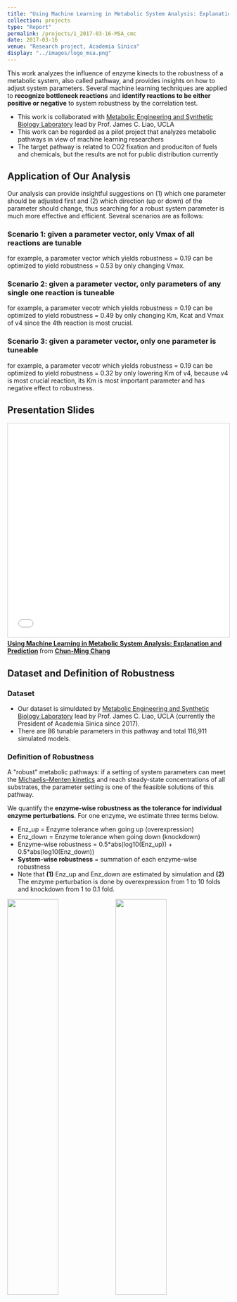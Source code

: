 ```yaml
---
title: "Using Machine Learning in Metabolic System Analysis: Explanation and Prediction"
collection: projects
type: "Report"
permalink: /projects/1_2017-03-16-MSA_cmc
date: 2017-03-16
venue: "Research project, Academia Sinica"
display: "../images/logo_msa.png"
---
```


This work analyzes the influence of enzyme kinects to the robustness of a metabolic system, also called pathway, and provides insights on how to adjust system parameters. Several machine learning techniques are applied to **recognize bottleneck reactions** and **identify reactions to be either positive or negative** to system robustness by the correlation test.
- This work is collaborated with [Metabolic Engineering and Synthetic Biology Laboratory](http://www.seas.ucla.edu/liao_lab/team.html]) lead by Prof. James C. Liao, UCLA
- This work can be regarded as a pilot project that analyzes metabolic pathways in view of machine learning researchers
- The target pathway is related to CO2 fixation and produciton of fuels and chemicals, but the results are not for public distribution currently

## Application of Our Analysis
Our analysis can provide insightful suggestions on (1) which one parameter should be adjusted first and (2) which direction (up or down) of the parameter should change, thus searching for a robust system parameter is much more effective and efficient. Several scenarios are as follows: 
### Scenario 1: given a parameter vector, only Vmax of all reactions are tunable
for example, a parameter vector which yields robustness = 0.19 can be optimized to yield robustness = 0.53 by only changing Vmax.
### Scenario 2: given a parameter vector, only parameters of any single one reaction is tuneable
for example, a parameter vecotr which yields robustness = 0.19 can be optimized to yield robustness = 0.49 by only changing Km, Kcat and Vmax of v4 since the 4th reaction is most crucial.
### Scenario 3: given a parameter vector, only one parameter is tuneable
for example, a parameter vecotr which yields robustness = 0.19 can be optimized to yield robustness = 0.32 by only lowering Km of v4, because v4 is most crucial reaction, its Km is most important parameter and has negative effect to robustness.

## Presentation Slides
<iframe src="//www.slideshare.net/slideshow/embed_code/key/qqzysWM3i1q9HE" width="595" height="485" frameborder="0" marginwidth="0" marginheight="0" scrolling="no" style="border:1px solid #CCC; border-width:1px; margin-bottom:5px; max-width: 100%;" allowfullscreen> </iframe> <div style="margin-bottom:5px"> <strong> <a href="//www.slideshare.net/ssuser950871/using-machine-learning-in-metabolic-system-analysis-explanation-and-prediction" title="Using Machine Learning in Metabolic System Analysis: Explanation and Prediction" target="_blank">Using Machine Learning in Metabolic System Analysis: Explanation and Prediction</a> </strong> from <strong><a href="https://www.slideshare.net/ssuser950871" target="_blank">Chun-Ming Chang</a></strong> </div>

## Dataset and Definition of Robustness
### Dataset
- Our dataset is simuldated by [Metabolic Engineering and Synthetic Biology Laboratory](http://www.seas.ucla.edu/liao_lab/team.html]) lead by Prof. James C. Liao, UCLA (currently the President of Academia Sinica since 2017).
- There are 86 tunable parameters in this pathway and total 116,911 simulated models.

### Definition of Robustness
A "robust" metabolic pathways: if a setting of system parameters can meet the [Michaelis–Menten kinetics](https://en.wikipedia.org/wiki/Michaelis%E2%80%93Menten_kinetics) and reach steady-state concentrations of all substrates, the parameter setting is one of the feasible solutions of this pathway.

We quantify the **enzyme-wise robustness as the tolerance for individual enzyme perturbations**. For one enzyme, we estimate three terms below.
- Enz_up   = Enzyme tolerance when going up (overexpression)
- Enz_down = Enzyme tolerance when going down (knockdown)
- Enzyme-wise robustness = 0.5\*abs(log10(Enz_up)) + 0.5\*abs(log10(Enz_down))
- **System-wise robustness** = summation of each enzyme-wise robustness
- Note that **(1)** Enz_up and Enz_down are estimated by simulation and **(2)** The enzyme perturbation is done by overexpression from 1 to 10 folds and knockdown from 1 to 0.1 fold.

<img src="../images/msa_pathway.png" style="width:48%;">
<img src="../images/msa_def_robustness.png" style="width:48%;">

## Methodology
- Here we apply random forests (RF) method, a boostrap aggregating on decision tree.
- RF can calculate feature importances by summing up information gains from every split, and capture non-linear relationships between input and output variables.
- Correlation test is used to identify that a parameter has positive or negative effect to system robustness. 
	- if correlation coefficient significantly greater than 0, then positive
	- if correlation coefficient significantly smaller than 0, then negative
	- otherwise, no significant effect

## Result on Basic 86 Features
- Fig.1. depicts that several reactions are recognized as bottleneck in the experimental pathway and there are some common characteristics of these bottleneck reactions:
	1. usually accompany with other side reactions like the conversion of ATP to ADP or reduction of NAD+ to NADH, e.g. v12(rank 2), v9(rank 3), v16(rank 5).
	2. usually belong to multiple-substrate mechanisms, e.g. v4(rank 1), v2(rank 4).
- Fig.2. shows the importance by each feature class in every reaction. It's worth to mention that reactions with other side reactions usually have negative effect to robustness, but most multiple-substrate reactions have positive effect to robustness.
- Fig.3. visualizes in view of feature classes. Km is the most important class and this finding is counterintuitive to the metabolic system reseachers. But in our further study, adjusting Km seems the most cost-effective to robustness.

<img src="../images/msa_basics.png" style="width:100%;">

## Interactions among reactions
We formulate the interactions among reactions in operations of addition, substraction, multiplicaiton, and division. All kinds of interactions are categorized into two types: intra-reaction and inter-reaction.

- **Intra-reaction**: create features by parameters in same reaction. For example, v4's Km multiplies v4's Vmax.
- **Inter-reaction**: create features by parameters among different reactions. For example, v4's Km divides v5's Km.

<img src="../images/msa_interactions.png" style="width:100%;">


Here we identified reactions to be either positive or negative to system robustness by the correlation test, and we made some observations from Fig.4.
- Intra-reactions of Km-Km and Km-Vmax are more important than Km-Kcat and Kcat-Vmax. This copies with the understanding of enzyme kinetics.
- Among basic features, only Km(s) of v9, v2, and v16 have importance greatrer than 10, and thus adding intra-reactions into predictive models have better performance.

In addition, we would like to compare among different operations of +,-,\*,/ and aggregate their importance. There are several interesting findings from Fig.5.
- Intra-reactions of Km-Vmax using division are most important among all interactions. The most exciting is that this term in fact apperas in the Michaelis–Menten equation. 
- Mulitiplication and division occupies 70% importance in 3 out of 4 intra-interactions.

Even though we are not experts in metabolic systems, based on our analysis, we can still extract hidden relations among parameters and figure out which factors influence metabolic system most.

## Prediction Performance
We compare 3 models with different sets of features:
1. use 86 basic features
2. add 652 intra-reaction interactions into the model of 1
3. add 4,640 inter-reaction interactions into the model of 2

| Model 1 (86)| Model 2 (738)| Model 3 (5,378)|
| ------ | ------ | ------ |
| 0.7013 | 0.7924 | 0.7940 |

<img src="../images/msa_performance.png" style="width:100%;">

Note that we also apply deep neural networks for accurate predictive modeling and achieve correlation coefficient up to 0.88. Our goal, however, is to interpret the results from machine learning model but DNN is less suitable to further analyze the relations between input features and output responses.

## Conclusions
- This work analyzes the influence of enzyme kinects to the robustness of metabolic pathways by machine learning techniques. We can recognize bottleneck reactions and identify reactions to be either positive or negative to system robustness by the correlation test. Also, our results provide insights on how to effectively and efficiently adjust system parameters to make the metabolic system robust.
- This work can be regarded as a pilot project that analyzes metabolic pathways in view of machine learning researchers.
- This work is collaborated with [Metabolic Engineering and Synthetic Biology Laboratory](http://www.seas.ucla.edu/liao_lab/team.html]) lead by Prof. James C. Liao, UCLA.
- The target pathway is related to CO2 fixation and produciton of fuels and chemicals, but the results are not for public distribution currently.

## Appendix: Enzyme in Metabolic Pathways
In a metabolic pathway, one enzyme catalyzes a chemical reaction and turns substrates, which is usually the products of another enzyme, into products. Metabolic pathways are typically complex and various interactions among reactions lead to the difficulty of efficiently find a configuration of parameters to make pathways robust. 

Enzyme rates depend on solution conditions and **substrate concentrations**. For a given enzyme concentration and for relatively low substrate concentrations, the reaction rate increases linearly with substrate concentration; the enzyme molecules are largely free to catalyse the reaction, and increasing substrate concentration means an increasing rate at which the enzyme and substrate molecules encounter one another.

However, at relatively high substrate concentrations, the reaction rate asymptotically approaches the **theoretical maximum**; the enzyme active sites are almost all occupied and the reaction rate is determined by the **intrinsic turnover rate** of the enzyme. 

- The substrate concentration midway between these two limiting cases is denoted by **Km**.
- The theoretical maximum reaction rate is denoted by **Vmax**.
- The intrinsic turnover rate is denoted by **Kcat**.
